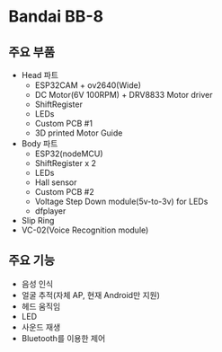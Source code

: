 # Bandai BB-8

## 주요 부품

- Head 파트
  - ESP32CAM + ov2640(Wide)
  - DC Motor(6V 100RPM) + DRV8833 Motor driver
  - ShiftRegister
  - LEDs
  - Custom PCB #1
  - 3D printed Motor Guide
- Body 파트
  - ESP32(nodeMCU) 
  - ShiftRegister x 2
  - LEDs
  - Hall sensor
  - Custom PCB #2
  - Voltage Step Down module(5v-to-3v) for LEDs
  - dfplayer
- Slip Ring
- VC-02(Voice Recognition module)

## 주요 기능

- 음성 인식
- 얼굴 추적(자체 AP, 현재 Android만 지원)
- 헤드 움직임
- LED
- 사운드 재생
- Bluetooth를 이용한 제어

